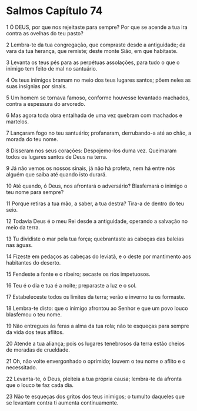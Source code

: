 # Salmos Capítulo 74

1	Ó DEUS, por que nos rejeitaste para sempre? Por que se acende a tua ira contra as ovelhas do teu pasto?

2	Lembra-te da tua congregação, que compraste desde a antiguidade; da vara da tua herança, que remiste; deste monte Sião, em que habitaste.

3	Levanta os teus pés para as perpétuas assolações, para tudo o que o inimigo tem feito de mal no santuário.

4	Os teus inimigos bramam no meio dos teus lugares santos; põem neles as suas insígnias por sinais.

5	Um homem se tornava famoso, conforme houvesse levantado machados, contra a espessura do arvoredo.

6	Mas agora toda obra entalhada de uma vez quebram com machados e martelos.

7	Lançaram fogo no teu santuário; profanaram, derrubando-a até ao chão, a morada do teu nome.

8	Disseram nos seus corações: Despojemo-los duma vez. Queimaram todos os lugares santos de Deus na terra.

9	Já não vemos os nossos sinais, já não há profeta, nem há entre nós alguém que saiba até quando isto durará.

10	Até quando, ó Deus, nos afrontará o adversário? Blasfemará o inimigo o teu nome para sempre?

11	Porque retiras a tua mão, a saber, a tua destra? Tira-a de dentro do teu seio.

12	Todavia Deus é o meu Rei desde a antiguidade, operando a salvação no meio da terra.

13	Tu dividiste o mar pela tua força; quebrantaste as cabeças das baleias nas águas.

14	Fizeste em pedaços as cabeças do leviatã, e o deste por mantimento aos habitantes do deserto.

15	Fendeste a fonte e o ribeiro; secaste os rios impetuosos.

16	Teu é o dia e tua é a noite; preparaste a luz e o sol.

17	Estabeleceste todos os limites da terra; verão e inverno tu os formaste.

18	Lembra-te disto: que o inimigo afrontou ao Senhor e que um povo louco blasfemou o teu nome.

19	Não entregues às feras a alma da tua rola; não te esqueças para sempre da vida dos teus aflitos.

20	Atende a tua aliança; pois os lugares tenebrosos da terra estão cheios de moradas de crueldade.

21	Oh, não volte envergonhado o oprimido; louvem o teu nome o aflito e o necessitado.

22	Levanta-te, ó Deus, pleiteia a tua própria causa; lembra-te da afronta que o louco te faz cada dia.

23	Não te esqueças dos gritos dos teus inimigos; o tumulto daqueles que se levantam contra ti aumenta continuamente.

